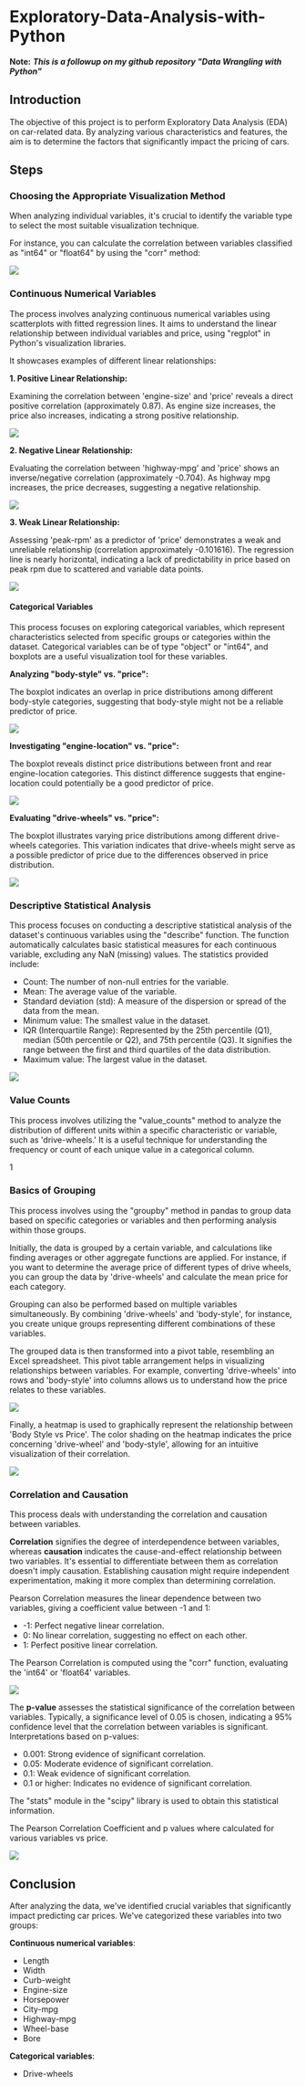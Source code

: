 # Exploratory-Data-Analysis-with-Python


**Note:** ***This is a followup on my github repository "Data Wrangling with Python"***

## Introduction

The objective of this project is to perform Exploratory Data Analysis (EDA) on car-related data. By analyzing various characteristics and features, the aim is to determine the factors that significantly impact the pricing of cars.

## Steps

### Choosing the Appropriate Visualization Method

When analyzing individual variables, it's crucial to identify the variable type to select the most suitable visualization technique.

For instance, you can calculate the correlation between variables classified as "int64" or "float64" by using the "corr" method:

![](cor.JPG)

### Continuous Numerical Variables

The process involves analyzing continuous numerical variables using scatterplots with fitted regression lines. It aims to understand the linear relationship between individual variables and price, using "regplot" in Python's visualization libraries.

It showcases examples of different linear relationships:

**1. Positive Linear Relationship:**

Examining the correlation between 'engine-size' and 'price' reveals a direct positive correlation (approximately 0.87). As engine size increases, the price also increases, indicating a strong positive relationship.

![](eng.JPG)

**2. Negative Linear Relationship:**

Evaluating the correlation between 'highway-mpg' and 'price' shows an inverse/negative correlation (approximately -0.704). As highway mpg increases, the price decreases, suggesting a negative relationship.

![](high.JPG)

**3. Weak Linear Relationship:**

Assessing 'peak-rpm' as a predictor of 'price' demonstrates a weak and unreliable relationship (correlation approximately -0.101616). The regression line is nearly horizontal, indicating a lack of predictability in price based on peak rpm due to scattered and variable data points.

![](peak.JPG)

#### Categorical Variables

This process focuses on exploring categorical variables, which represent characteristics selected from specific groups or categories within the dataset. Categorical variables can be of type "object" or "int64", and boxplots are a useful visualization tool for these variables.

**Analyzing "body-style" vs. "price":**

The boxplot indicates an overlap in price distributions among different body-style categories, suggesting that body-style might not be a reliable predictor of price.

![](body.png)

**Investigating "engine-location" vs. "price":**

The boxplot reveals distinct price distributions between front and rear engine-location categories. This distinct difference suggests that engine-location could potentially be a good predictor of price.

![](eng.png)

**Evaluating "drive-wheels" vs. "price":**

The boxplot illustrates varying price distributions among different drive-wheels categories. This variation indicates that drive-wheels might serve as a possible predictor of price due to the differences observed in price distribution.

![](drive.png)

### Descriptive Statistical Analysis

This process focuses on conducting a descriptive statistical analysis of the dataset's continuous variables using the "describe" function. The function automatically calculates basic statistical measures for each continuous variable, excluding any NaN (missing) values. The statistics provided include:

- Count: The number of non-null entries for the variable.
- Mean: The average value of the variable.
- Standard deviation (std): A measure of the dispersion or spread of the data from the mean.
- Minimum value: The smallest value in the dataset.
- IQR (Interquartile Range): Represented by the 25th percentile (Q1), median (50th percentile or Q2), and 75th percentile (Q3). It signifies the range between the first and third quartiles of the data distribution.
- Maximum value: The largest value in the dataset.

![](describe.JPG)

### Value Counts

This process involves utilizing the "value_counts" method to analyze the distribution of different units within a specific characteristic or variable, such as 'drive-wheels.' It is a useful technique for understanding the frequency or count of each unique value in a categorical column.

1[](counts.JPG)

### Basics of Grouping

This process involves using the "groupby" method in pandas to group data based on specific categories or variables and then performing analysis within those groups.

Initially, the data is grouped by a certain variable, and calculations like finding averages or other aggregate functions are applied. For instance, if you want to determine the average price of different types of drive wheels, you can group the data by 'drive-wheels' and calculate the mean price for each category.

Grouping can also be performed based on multiple variables simultaneously. By combining 'drive-wheels' and 'body-style', for instance, you create unique groups representing different combinations of these variables.

The grouped data is then transformed into a pivot table, resembling an Excel spreadsheet. This pivot table arrangement helps in visualizing relationships between variables. For example, converting 'drive-wheels' into rows and 'body-style' into columns allows us to understand how the price relates to these variables.

![](group.JPG)

Finally, a heatmap is used to graphically represent the relationship between 'Body Style vs Price'. The color shading on the heatmap indicates the price concerning 'drive-wheel' and 'body-style', allowing for an intuitive visualization of their correlation.

![](heatmap.png)

### Correlation and Causation

This process deals with understanding the correlation and causation between variables.

**Correlation** signifies the degree of interdependence between variables, whereas **causation** indicates the cause-and-effect relationship between two variables. It's essential to differentiate between them as correlation doesn't imply causation. Establishing causation might require independent experimentation, making it more complex than determining correlation.

Pearson Correlation measures the linear dependence between two variables, giving a coefficient value between -1 and 1:

- -1: Perfect negative linear correlation.
- 0: No linear correlation, suggesting no effect on each other.
- 1: Perfect positive linear correlation.

The Pearson Correlation is computed using the "corr" function, evaluating the 'int64' or 'float64' variables.

![](corr1.JPG)

The **p-value** assesses the statistical significance of the correlation between variables. Typically, a significance level of 0.05 is chosen, indicating a 95% confidence level that the correlation between variables is significant. Interpretations based on p-values:

- 0.001: Strong evidence of significant correlation.
- 0.05: Moderate evidence of significant correlation.
- 0.1: Weak evidence of significant correlation.
- 0.1 or higher: Indicates no evidence of significant correlation.

The "stats" module in the "scipy" library is used to obtain this statistical information.

The Pearson Correlation Coefficient and p values where calculated for various variables vs price.

![](cal.JPG)


## Conclusion

After analyzing the data, we've identified crucial variables that significantly impact predicting car prices. We've categorized these variables into two groups:

**Continuous numerical variables**:

- Length
- Width
- Curb-weight
- Engine-size
- Horsepower
- City-mpg
- Highway-mpg
- Wheel-base
- Bore

**Categorical variables**:

- Drive-wheels
